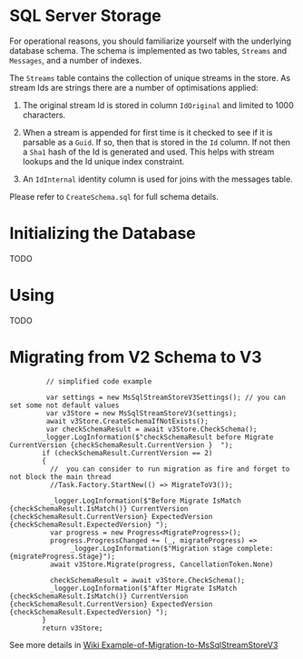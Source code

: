 # SQL Server Storage

For operational reasons, you should familiarize yourself with the underlying
database schema. The schema is implemented as two tables, `Streams` and
`Messages`, and a number of indexes.

The `Streams` table contains the collection of unique streams in the store. As
stream Ids are strings there are a number of optimisations applied:

1. The original stream Id is stored in column `IdOriginal` and limited to 1000
   characters.

2. When a stream is appended for first time is it checked to see if it is
   parsable as a `Guid`. If so, then that is stored in the `Id` column. If not
   then a `Sha1` hash of the Id is generated and used. This helps with stream
   lookups and the Id unique index constraint.

3. An `IdInternal` identity column is used for joins with the messages table.

Please refer to `CreateSchema.sql` for full schema details.

# Initializing the Database

TODO

# Using

TODO

# Migrating from V2 Schema to V3

             // simplified code example
             
             var settings = new MsSqlStreamStoreV3Settings(); // you can set some not default values
             var v3Store = new MsSqlStreamStoreV3(settings);
             await v3Store.CreateSchemaIfNotExists();
             var checkSchemaResult = await v3Store.CheckSchema();
            _logger.LogInformation($"checkSchemaResult before Migrate  CurrentVersion {checkSchemaResult.CurrentVersion }  ");
            if (checkSchemaResult.CurrentVersion == 2)
            {
              //  you can consider to run migration as fire and forget to not block the main thread
              //Task.Factory.StartNew(() => MigrateToV3());
                
              _logger.LogInformation($"Before Migrate IsMatch {checkSchemaResult.IsMatch()} CurrentVersion {checkSchemaResult.CurrentVersion} ExpectedVersion {checkSchemaResult.ExpectedVersion} ");
              var progress = new Progress<MigrateProgress>();
              progress.ProgressChanged += (_, migrateProgress) =>
                   _logger.LogInformation($"Migration stage complete: {migrateProgress.Stage}");
              await v3Store.Migrate(progress, CancellationToken.None)
            
              checkSchemaResult = await v3Store.CheckSchema();
              _logger.LogInformation($"After Migrate IsMatch {checkSchemaResult.IsMatch()} CurrentVersion {checkSchemaResult.CurrentVersion} ExpectedVersion {checkSchemaResult.ExpectedVersion} ");
            }
            return v3Store;


See more details in [Wiki Example-of-Migration-to-MsSqlStreamStoreV3](https://github.com/SQLStreamStore/SQLStreamStore/wiki/Example-of-Migration-to-MsSqlStreamStoreV3)
            
            
